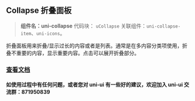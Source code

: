 ## Collapse 折叠面板

> **组件名：uni-collapse**
> 代码块： `uCollapse`
> 关联组件：`uni-collapse-item`、`uni-icons`。

折叠面板用来折叠/显示过长的内容或者是列表。通常是在多内容分类项使用，折叠不重要的内容，显示重要内容。点击可以展开折叠部分。

### [查看文档](https://uniapp.dcloud.io/component/uniui/uni-collapse)

#### 如使用过程中有任何问题，或者您对 uni-ui 有一些好的建议，欢迎加入 uni-ui 交流群：871950839
